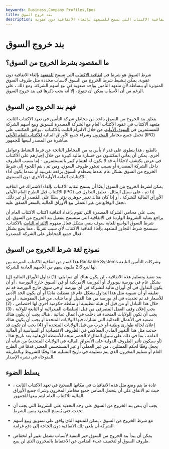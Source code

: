```yaml
---
keywords: Business,Company Profiles,Ipos
title: بند خروج السوق
description: شرط السوق هو شرط في اتفاقية الاكتتاب التي تسمح للمتعهد بإلغاء الاتفاقية دون عقوبة.
---
```


# بند خروج السوق
## ما المقصود بشرط الخروج من السوق؟

شرط السوق هو شرط في [اتفاقية الاكتتاب](/underwriting-agreement) التي تسمح [للمتعهد](/underwriter) بإلغاء الاتفاقية دون عقوبة. يمكن تنشيط شرط الخروج من السوق لأسباب محددة مثل ظروف السوق المتوترة أو ببساطة لأن متعهد التأمين يواجه صعوبة في بيع أسهم الشركة. ومع ذلك ، على الرغم من أن الأسباب يمكن أن تتنوع ، إلا أنه يجب ذكرها في بند خروج السوق.

## فهم بند الخروج من السوق

يتعلق بند الخروج من السوق بالحد من مخاطر شركة التأمين في تعهد الاكتتاب الثابت. متعهد الاكتتاب في عقود الاكتتاب العام مع الشركة المصدرة لتسويق وبيع أسهم الشركة للمستثمرين في [السوق الأولية](/primarymarket). من خلال الالتزام الثابت بالاكتتاب ، يوافق المكتتب على تحمل جميع مخاطر [المخزون](/inventory) وشراء جميع الأوراق المالية [للاكتتاب العام الأولي](/ipo) (IPO) مباشرة من المصدر لبيعها للجمهور.

بالطبع ، هذا ينطوي على قدر لا بأس به من المخاطر الناتجة عن فرط النشاط وعوامل أخرى. يمكن أن يعاني المكتتبون من خسارة مالية كبيرة من خلال إجبارهم على الاكتتاب في عرض يكتشف لاحقًا أنه قد لا يكون له اهتمام كبير بالمستثمرين - إما بسبب الظروف داخل الشركة المصدرة أو بسبب تدهور ظروف السوق. ومن ثم ، يتم اللجوء إلى شرط الخروج من السوق بشكل عام عندما يصطدم السوق برقعة تقريبية أو عندما يكون أداء الاكتتابات العامة الأولية الأخرى دون المستوى.

يمكن لشرط الخروج من السوق أيضًا أن يسمح لنقابة الاكتتاب بإلغاء الاشتراك في اتفاقية الاكتتاب قبل الطرح العام الأولي (IPO) إذا تم ، على سبيل المثال ، تعليق التداول في الأوراق المالية للشركة ، أو إذا كان هناك تغيير جوهري يؤثر سلبًا على المُصدر أو غير ذلك. تجعل الوقائع من غير العملي بيع الأوراق المالية بالسعر المتفق عليه.

يجب على محامي الشركة المصدرة التي تقوم بإعداد اتفاقية اكتتاب الاكتتاب العام أن يراجع بعناية الشروط الواردة في الاتفاقية التي ستسمح بتفعيل بند الخروج من السوق. إن شرط السوق الواسع للغاية سوف ينفي بشكل فعال مفهوم [الالتزام الثابت](/firmcommitment) بالاكتتاب. سيسمح شرط التجاوز للمتعهد بإلغاء اتفاقية الاكتتاب لأي سبب تقريبًا ، مما يضع بشكل فعال جميع المخاطر على الشركة المصدرة.

## نموذج لغة شرط الخروج من السوق

هذا قسم من اتفاقية الاكتتاب المبرمة بين Rackable Systems وشركات التأمين التابعة لها لبيع 2.6 مليون سهم من الأسهم العادية للشركة.

(ل) بعد تنفيذ وتسليم هذه الاتفاقية ، لن يكون هناك أي مما يلي: (1) تداول الأوراق المالية بشكل عام في بورصة نيويورك أو البورصة الأمريكية أو في السوق خارج البورصة ، أو أن يكون التداول في أي أوراق مالية للشركة في أي بورصة أو في سوق خارج البورصة قد تم تعليقه أو أن تسوية مثل هذا التداول بشكل عام قد تعطلت ماديًا أو أن يكون الحد الأدنى للأسعار قد تم تحديده في أي بورصة من هذا القبيل أو ما شابه. من قبل المفوضية ، أو من خلال هذا التبادل أو من قبل أي هيئة تنظيمية أو سلطة حكومية أخرى لها اختصاص ، (2) يجب إعلان وقف العمل المصرفي من قبل السلطات الفيدرالية أو التابعة للولاية ، (3) يجب أن تكون الولايات المتحدة قد دخلت في أعمال عدائية ، هناك يجب أن يكون هناك تصعيد في الأعمال العدائية التي تشارك فيها الولايات المتحدة أو يجب أن يكون هناك إعلان لحالة طوارئ وطنية أو حرب من قبل الولايات المتحدة أو (4) يجب أن تكون قد حدثت مثل هذا التغيير المادي المعاكس في الظروف الاقتصادية أو السياسية أو المالية العامة ، بما في ذلك على سبيل المثال لا الحصر نتيجة للأنشطة الإرهابية بعد تاريخ هذا ، (أو سيكون تأثير الظروف الدولية على الأسواق المالية في الولايات المتحدة) من شأنه أن يجعل وفقًا لحكم الممثلين ، من غير العملي أو غير المستحسن المضي قدمًا في الطرح العام أو تسليم المخزون الذي يتم تسليمه في تاريخ التسليم هذا وفقًا للشروط وبالطريقة المتوخاة في نشرة الإصدار.

## يسلط الضوء

- عادة ما يتم وضع مثل هذه الاتفاقيات في مكانها الصحيح في تعهد الاكتتاب الثابت ، حيث تم الاتفاق على أن يتحمل الضامن جميع مخاطر المخزون وشراء جميع الأوراق المالية للاكتتاب العام ليتم بيعها للجمهور.

- يجب أن ينص بند الخروج من السوق على وجه التحديد على الشروط التي يجب أن تحدث حتى يُسمح للمتعهد بسن الشرط.

- مع شرط الخروج من السوق ، يمكن للمتعهد الذي وافق على تسويق وبيع أسهم الشركة أن يلغي تلك الاتفاقية دون الحاجة إلى دفع غرامة.

- يمكن أن يبدأ بند الخروج من السوق حيز التنفيذ لأسباب تشمل تغيير أو انخفاض ظروف السوق أو لتخفيف عبء الضامن عن الاحتفاظ بالمخزون الذي لن يبيع.

